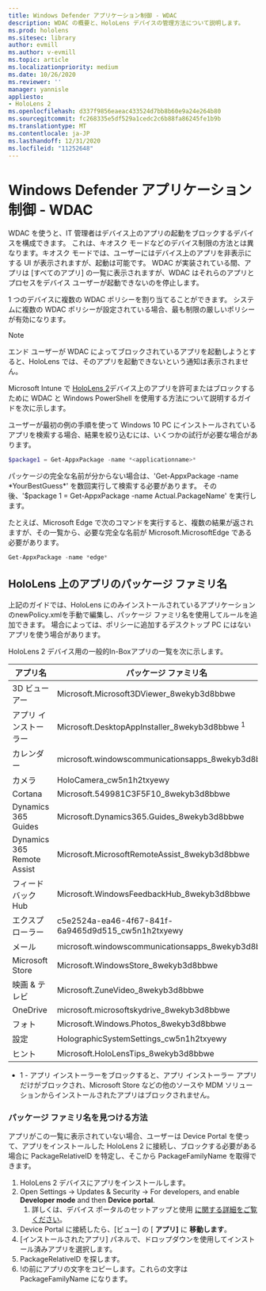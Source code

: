 ```yaml
---
title: Windows Defender アプリケーション制御 - WDAC
description: WDAC の概要と、HoloLens デバイスの管理方法について説明します。
ms.prod: hololens
ms.sitesec: library
author: evmill
ms.author: v-evmill
ms.topic: article
ms.localizationpriority: medium
ms.date: 10/26/2020
ms.reviewer: ''
manager: yannisle
appliesto:
- HoloLens 2
ms.openlocfilehash: d337f9856eaeac433524d7bb8b60e9a24e264b80
ms.sourcegitcommit: fc268335e5df529a1cedc2c6b88fa86245fe1b9b
ms.translationtype: MT
ms.contentlocale: ja-JP
ms.lasthandoff: 12/31/2020
ms.locfileid: "11252648"
---
```

# Windows Defender アプリケーション制御 - WDAC

WDAC を使うと、IT 管理者はデバイス上のアプリの起動をブロックするデバイスを構成できます。 これは、キオスク モードなどのデバイス制限の方法とは異なります。キオスク モードでは、ユーザーにはデバイス上のアプリを非表示にする UI が表示されますが、起動は可能です。 WDAC が実装されている間、アプリは [すべてのアプリ] の一覧に表示されますが、WDAC はそれらのアプリとプロセスをデバイス ユーザーが起動できないのを停止します。

1 つのデバイスに複数の WDAC ポリシーを割り当てることができます。 システムに複数の WDAC ポリシーが設定されている場合、最も制限の厳しいポリシーが有効になります。 

> [!NOTE]
> エンド ユーザーが WDAC によってブロックされているアプリを起動しようとすると、HoloLens では、そのアプリを起動できないという通知は表示されません。

Microsoft Intune で [HoloLens 2](https://docs.microsoft.com/mem/intune/configuration/custom-profile-hololens)デバイス上のアプリを許可またはブロックするために WDAC と Windows PowerShell を使用する方法について説明するガイドを次に示します。

ユーザーが最初の例の手順を使って Windows 10 PC にインストールされているアプリを検索する場合、結果を絞り込むには、いくつかの試行が必要な場合があります。

```powershell
$package1 = Get-AppxPackage -name *<applicationname>*
``` 

パッケージの完全な名前が分からない場合は、'Get-AppxPackage -name \*YourBestGuess\*' を数回実行して検索する必要があります。 その後、'$package 1 = Get-AppxPackage -name Actual.PackageName' を実行します。

たとえば、Microsoft Edge で次のコマンドを実行すると、複数の結果が返されますが、その一覧から、必要な完全な名前が Microsoft.MicrosoftEdge である必要があります。

```powershell
Get-AppxPackage -name *edge*
``` 

## HoloLens 上のアプリのパッケージ ファミリ名

上記のガイドでは、HoloLens にのみインストールされているアプリケーションのnewPolicy.xmlを手動で編集し、パッケージ ファミリ名を使用してルールを追加できます。 場合によっては、ポリシーに追加するデスクトップ PC にはないアプリを使う場合があります。

HoloLens 2 デバイス用の一般的In-Boxアプリの一覧を次に示します。

| アプリ名                   | パッケージ ファミリ名                                |
|----------------------------|----------------------------------------------------|
| 3D ビューアー                  | Microsoft.Microsoft3DViewer_8wekyb3d8bbwe          |
| アプリ インストーラー              | Microsoft.DesktopAppInstaller_8wekyb3d8bbwe <sup> 1</sup>         |
| カレンダー                   | microsoft.windowscommunicationsapps_8wekyb3d8bbwe  |
| カメラ                     | HoloCamera_cw5n1h2txyewy                           |
| Cortana                    | Microsoft.549981C3F5F10_8wekyb3d8bbwe              |
| Dynamics 365 Guides        | Microsoft.Dynamics365.Guides_8wekyb3d8bbwe         |
| Dynamics 365 Remote Assist | Microsoft.MicrosoftRemoteAssist_8wekyb3d8bbwe      |
| フィードバック Hub               | Microsoft.WindowsFeedbackHub_8wekyb3d8bbwe         |
| エクスプローラー              | c5e2524a-ea46-4f67-841f-6a9465d9d515_cw5n1h2txyewy |
| メール                       | microsoft.windowscommunicationsapps_8wekyb3d8bbwe  |
| Microsoft Store            | Microsoft.WindowsStore_8wekyb3d8bbwe               |
| 映画 & テレビ                | Microsoft.ZuneVideo_8wekyb3d8bbwe                  |
| OneDrive                   | microsoft.microsoftskydrive_8wekyb3d8bbwe          |
| フォト                     | Microsoft.Windows.Photos_8wekyb3d8bbwe             |
| 設定                   | HolographicSystemSettings_cw5n1h2txyewy            |
| ヒント                       | Microsoft.HoloLensTips_8wekyb3d8bbwe               |

- 1 - アプリ インストーラーをブロックすると、アプリ インストーラー アプリだけがブロックされ、Microsoft Store などの他のソースや MDM ソリューションからインストールされたアプリはブロックされません。

### パッケージ ファミリ名を見つける方法

アプリがこの一覧に表示されていない場合、ユーザーは Device Portal を使って、アプリをインストールした HoloLens 2 に接続し、ブロックする必要がある場合に PackageRelativeID を特定し、そこから PackageFamilyName を取得できます。

1. HoloLens 2 デバイスにアプリをインストールします。 
1. Open Settings -> Updates & Security -> For developers, and enable **Developer mode** and then **Device portal**. 
    1. 詳しくは、デバイス ポータルのセットアップと使用 [に関する詳細をご覧ください](https://docs.microsoft.com/windows/mixed-reality/develop/platform-capabilities-and-apis/using-the-windows-device-portal)。
1. Device Portal に接続したら、[ビュー] の [ **アプリ]** に **移動します**。 
1. [インストールされたアプリ] パネルで、ドロップダウンを使用してインストール済みアプリを選択します。 
1. PackageRelativeID を探します。 
1. !の前にアプリの文字をコピーします。これらの文字は PackageFamilyName になります。


